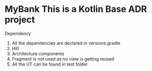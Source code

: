 # MyBank This is a Kotlin Base ADR project

Dependency

1. All the dependencies are declared in versions.gradle
2. Hilt
3. Architecture components
4. Fragment is not used as no view is getting reused
5. All the UT can be found in test folder

